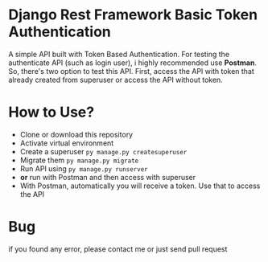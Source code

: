 # Django Rest Framework Basic Token Authentication

A simple API built with Token Based Authentication. For testing the authenticate API (such as login user), i highly recommended use **Postman**.
So, there's two option to test this API. First, access the API with token that already created from superuser or access the API without token.

# How to Use?

- Clone or download this repository
- Activate virtual environment
- Create a superuser `py manage.py createsuperuser`
- Migrate them `py manage.py migrate`
- Run API using `py manage.py runserver`
- **or** run with Postman and then access with superuser
- With Postman, automatically you will receive a token. Use that to access the API

# Bug
if you found any error, please contact me or just send pull request

